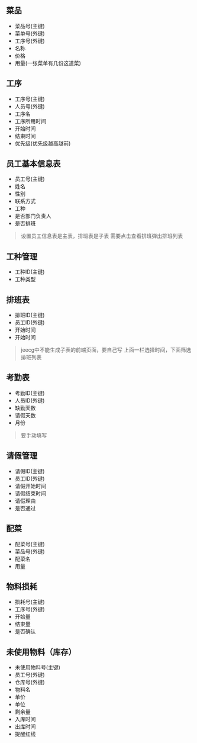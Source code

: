 ## 菜品
- 菜品号(主键)
- 菜单号(外键)
- 工序号(外键)
- 名称
- 价格
- 用量(一张菜单有几份这道菜)
## 工序
- 工序号(主键)
- 人员号(外键)
- 工序名
- 工序所用时间
- 开始时间
- 结束时间
- 优先级(优先级越高越前)
## 员工基本信息表
- 员工号(主键)
- 姓名
- 性别
- 联系方式
- 工种
- 是否部门负责人
- 是否排班
> 设置员工信息表是主表，排班表是子表
> 需要点击查看排班弹出排班列表
## 工种管理
- 工种ID(主键)
- 工种类型
## 排班表
- 排班ID(主键)
- 员工ID(外键)
- 开始时间
- 开始时间
> jeecg中不能生成子表的前端页面，要自己写
> 上面一栏选择时间，下面筛选排班列表
## 考勤表
- 考勤ID(主键)
- 人员ID(外键)
- 缺勤天数
- 请假天数
- 月份
> 要手动填写
## 请假管理
- 请假ID(主键)
- 员工ID(外键)
- 请假开始时间
- 请假结束时间
- 请假理由
- 是否通过
## 配菜
- 配菜号(主键)
- 菜品号(外键)
- 配菜名
- 用量
## 物料损耗
- 损耗号(主键)
- 工序号(外键)
- 开始量
- 结束量
- 是否确认
## 未使用物料（库存）
- 未使用物料号(主键)
- 员工号(外键)
- 仓库号(外键)
- 物料名
- 单价
- 单位 
- 剩余量
- 入库时间
- 出库时间
- 提醒红线
